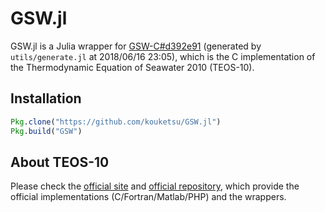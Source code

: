 # GSW.jl

GSW.jl is a Julia wrapper for [GSW-C#d392e91](https://github.com/TEOS-10/GSW-C/tree/d392e91cb63341f543ed1609c4eff613055ab3cb) (generated by `utils/generate.jl` at 2018/06/16 23:05), which is the C implementation of the Thermodynamic Equation of Seawater 2010 (TEOS-10).

## Installation

```julia
Pkg.clone("https://github.com/kouketsu/GSW.jl")
Pkg.build("GSW")
```

## About TEOS-10

Please check the [official site](http://www.teos-10.org) and [official repository](https://github.com/TEOS-10), which provide the official implementations (C/Fortran/Matlab/PHP) and the wrappers.
